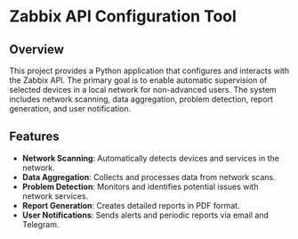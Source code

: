 # Zabbix API Configuration Tool

## Overview

This project provides a Python application that configures and interacts with the Zabbix API. The primary goal is to enable automatic supervision of selected devices in a local network for non-advanced users. The system includes network scanning, data aggregation, problem detection, report generation, and user notification.

## Features

- **Network Scanning**: Automatically detects devices and services in the network.
- **Data Aggregation**: Collects and processes data from network scans.
- **Problem Detection**: Monitors and identifies potential issues with network services.
- **Report Generation**: Creates detailed reports in PDF format.
- **User Notifications**: Sends alerts and periodic reports via email and Telegram.

